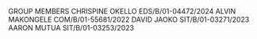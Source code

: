 GROUP MEMBERS
CHRISPINE OKELLO   EDS/B/01-04472/2024
ALVIN MAKONGELE   COM/B/01-55681/2022
DAVID JAOKO   SIT/B/01-03271/2023
AARON MUTUA  SIT/B/01-03253/2023
